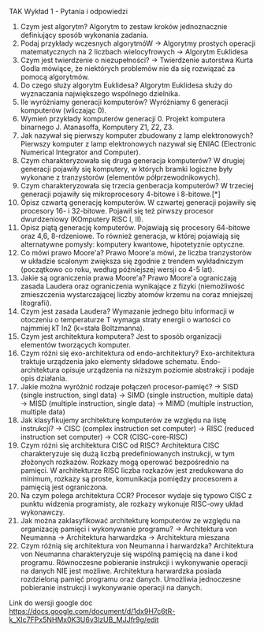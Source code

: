 TAK Wykład 1 - Pytania i odpowiedzi
1. Czym jest algorytm?
Algorytm to zestaw kroków jednoznacznie definiujący sposób wykonania zadania.
2. Podaj przykłady wczesnych algorytmóW
-> Algorytmy prostych operacji matematycznych na 2 liczbach wielocyfrowych
-> Algorytm Euklidesa
3. Czym jest twierdzenie o niezupełności?
-> Twierdzenie autorstwa Kurta Godla mówiące, że niektórych problemów nie da się rozwiązać za pomocą algorytmów.
4. Do czego służy algorytm Euklidesa?
Algorytm Euklidesa służy do wyznaczania największego wspólnego dzielnika.
5. Ile wyróżniamy generacji komputerów?
Wyróżniamy 6 generacji komputerów (wliczając 0).
6. Wymień przykłady komputerów generacji 0.
Projekt komputera binarnego J. Atanasoffa, Komputery Z1, Z2, Z3.
7. Jak nazywał się pierwszy komputer zbudowany z lamp elektronowych?
Pierwszy komputer z lamp elektronowych nazywał się ENIAC (Electronic Numerical Integrator and Computer).
8. Czym charakteryzowała się druga generacja komputerów?
W drugiej generacji pojawiły się komputery, w których bramki logiczne były wykonane z tranzystorów (elementów półprzewodnikowych).
9. Czym charakteryzowała się trzecia genberacja komputerów?
W trzeciej generacji pojawiły się mikroprocesory 4-bitowe i 8-bitowe.[*]
10. Opisz czwartą generację komputerów.
W czwartej generacji pojawiły się procesory 16- i 32-bitowe. Pojawił się też pirwszy procesor dwurdzeniowy (KOmputery RISC I, II).
11. Opisz piątą generację komputerów.
Pojawiają się procesory 64-bitowe oraz 4,6, 8-rdzeniowe. To również generacja, w której pojawiają się alternatywne pomysły: komputery kwantowe, hipotetyznie optyczne.
12. Co mówi prawo Moore'a?
Prawo Moore'a mówi, że liczba tranzystorów w układzie scalonym zwiększa się zgodnie z trendem wykładniczym (początkowo co roku, według późniejszej wersji co 4-5 lat).
13. Jakie są ograniczenia prawa Moore'a?
Prawo Moore'a ograniczają zasada Laudera oraz ograniczenia wynikające z fizyki (niemożliwość zmieszczenia wystarczającej liczby atomów krzemu na coraz mniejszej litografii).
14. Czym jest zasada Laudera?
Wymazanie jednego bitu informacji w otoczeniu o temperaturze T wymaga straty energii o wartości co najmmiej kT ln2 (k=stała Boltzmanna).
15. Czym jest architektura komputera?
Jest to sposób organizacji elementów tworzących komputer.
16. Czym różni się exo-architektura od endo-architektury?
Exo-architektura traktuje urządzenia jako elementy składowe schematu. Endo-architektura opisuje urządzenia na niższym poziomie abstrakcji i podaje opis działania.
17. Jakie można wyróżnić rodzaje połączeń procesor-pamięć?
-> SISD (single instruction, singl data)
-> SIMD (single instruction, multiple data)
-> MISD (multiple instruction, single data)
-> MIMD (multiple instruction, multiple data)
18. Jak klasyfikujemy architekturę komputerów ze względu na listę instrukcji?
-> CISC (complex instruction set computer)
-> RISC (reduced instruction set computer)
-> CCR (CISC-core-RISC)
19. Czym różni się architektura CISC od RISC?
Architektura CISC charakteryzuje się dużą liczbą predefiniowanych instrukcji, w tym złożonych rozkazów. Rozkazy mogą operować bezpośrednio na pamięci. W architekturze RISC liczba rozkazów jest zredukowana do minimum, rozkazy są proste, komunikacja pomiędzy procesorem a pamięcią jest ograniczona.
20. Na czym polega architektura CCR?
Procesor wydaje się typowo CISC z punktu widzenia programisty, ale rozkazy wykonuje RISC-owy układ wykonawczy. 
21. Jak można zaklasyfikować architekturę komputerów ze względu na organizację pamięci i wykonywanie programu?
-> Architektura von Neumanna
-> Architektura harwardzka
-> Architektura mieszana
22. Czym różnią się architektura von Neumanna i harwardzka?
Architektura von Neumanna charakteryzuje się wspólną pamięcią na dane i kod programu. Równoczesne pobieranie instrukcji i wykonywanie operacji na danych NIE jest możliwe. Architektura harwardzka posiada rozdzieloną pamięć programu oraz danych. Umożliwia jednoczesne pobieranie instrukcji i wykonywanie operacji na danych.

Link do wersji google doc 
https://docs.google.com/document/d/1dx9H7c6tR-k_XIc7FPx5NHMx0K3U6v3lzUB_MJJfr9g/edit